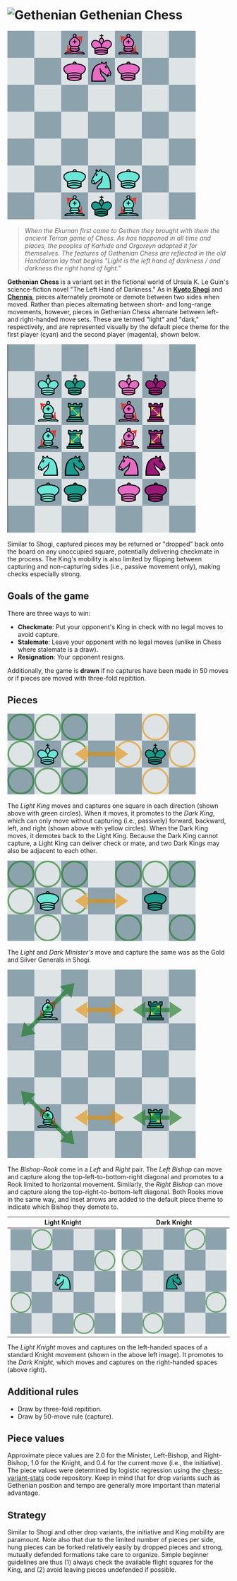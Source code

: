 # ![Gethenian](/static/icons/Chennis.svg) Gethenian Chess

![Starting position](/static/images/CVariantsGuide/Gethenian_starting_position.png)

> *When the Ekuman first came to Gethen they brought with them the ancient Terran game of Chess. As has happened in all time and places, the peoples of Karhide and Orgoreyn adapted it for themselves. The features of Gethenian Chess are reflected in the old Handdaran lay that begins "Light is the left hand of darkness / and darkness the right hand of light."*

**Gethenian Chess** is a variant set in the fictional world of Ursula K. Le Guin's science-fiction novel "The Left Hand of Darkness." As in [**Kyoto Shogi**](/variants/kyotoshogi) and [**Chennis**](/variants/chennis), pieces alternately promote or demote between two sides when moved. Rather than pieces alternating between short- and long-range movements, however, pieces in Gethenian Chess alternate between left- and right-handed move sets. These are termed "light" and "dark," respectively, and are represented visually by the default piece theme for the first player (cyan) and the second player (magenta), shown below.

![Piece combinations](/static/images/CVariantsGuide/Gethenian_piece_combinations.png)

Similar to Shogi, captured pieces may be returned or "dropped" back onto the board on any unoccupied square, potentially delivering checkmate in the process. The King's mobility is also limited by flipping between capturing and non-capturing sides (i.e., passive movement only), making checks especially strong.

## Goals of the game

There are three ways to win:

* **Checkmate**: Put your opponent's King in check with no legal moves to avoid capture.
* **Stalemate**: Leave your opponent with no legal moves (unlike in Chess where stalemate is a draw).
* **Resignation**: Your opponent resigns.

Additionally, the game is **drawn** if no captures have been made in 50 moves or if pieces are moved with three-fold repitition.

## Pieces

![King movement](/static/images/CVariantsGuide/Gethenian_king_movement.png)

The *Light King* moves and captures one square in each direction (shown above with green circles). When it moves, it promotes to the *Dark King*, which can only move without capturing (i.e., passively) forward, backward, left, and right (shown above with yellow circles). When the Dark King moves, it demotes back to the Light King. Because the Dark King cannot capture, a Light King can deliver check or mate, and two Dark Kings may also be adjacent to each other.

![Minister movement](/static/images/CVariantsGuide/Gethenian_minister_movement.png)

The *Light* and *Dark Minister's* move and capture the same was as the Gold and Silver Generals in Shogi.

![Bishop and Rook movements](/static/images/CVariantsGuide/Gethenian_bishop_rook_movement.png)

The *Bishop-Rook* come in a *Left* and *Right* pair. The *Left Bishop* can move and capture along the top-left-to-bottom-right diagonal and promotes to a Rook limited to horizontal movement. Similarly, the *Right Bishop* can move and capture along the top-right-to-bottom-left diagonal. Both Rooks move in the same way, and inset arrows are added to the default piece theme to indicate which Bishop they demote to.

Light Knight | Dark Knight
--- | ---
![Light Knight movement](/static/images/CVariantsGuide/Gethenian_knight_light_movement.png) | ![Dark Knight movement](/static/images/CVariantsGuide/Gethenian_knight_dark_movement.png)

The *Light Knight* moves and captures on the left-handed spaces of a standard Knight movement (shown in the above left image). It promotes to the *Dark Knight*, which moves and captures on the right-handed spaces (above right).

## Additional rules

* Draw by three-fold repitition.
* Draw by 50-move rule (capture).

## Piece values

Approximate piece values are 2.0 for the Minister, Left-Bishop, and Right-Bishop, 1.0 for the Knight, and 0.4 for the current move (i.e., the initiative). The piece values were determined by logistic regression using the [chess-variant-stats](https://github.com/ianfab/chess-variant-stats) code repository. Keep in mind that for drop variants such as Gethenian position and tempo are generally more important than material advantage.

## Strategy

Similar to Shogi and other drop variants, the initiative and King mobility are paramount. Note also that due to the limited number of pieces per side, hung pieces can be forked relatively easily by dropped pieces and strong, mutually defended formations take care to organize. Simple beginner guidelines are thus (1) always check the available flight squares for the King, and (2) avoid leaving pieces undefended if possible.
